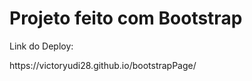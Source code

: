 <h1>Projeto feito com Bootstrap</h1>

<p>Link do Deploy: </p>
<p>https://victoryudi28.github.io/bootstrapPage/</p>
